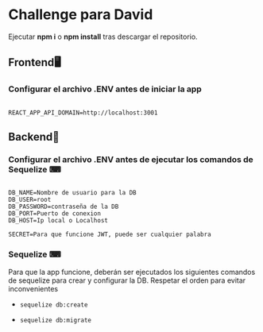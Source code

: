# Challenge para David

Ejecutar **npm i** o **npm install** tras descargar el repositorio.

## Frontend🖥

### Configurar el archivo .ENV antes de iniciar la app

<pre><code>
REACT_APP_API_DOMAIN=http://localhost:3001
</code></pre>


## Backend🔩

### Configurar el archivo .ENV antes de ejecutar los comandos de Sequelize ⌨

<pre><code>
DB_NAME=Nombre de usuario para la DB
DB_USER=root
DB_PASSWORD=contraseña de la DB
DB_PORT=Puerto de conexion
DB_HOST=Ip local o Localhost

SECRET=Para que funcione JWT, puede ser cualquier palabra
</code></pre>

### Sequelize ⌨

Para que la app funcione, deberán ser ejecutados los siguientes comandos de sequelize para crear y configurar la DB. Respetar el orden para evitar inconvenientes

- <pre><code>sequelize db:create</code></pre>
- <pre><code>sequelize db:migrate</code></pre>

